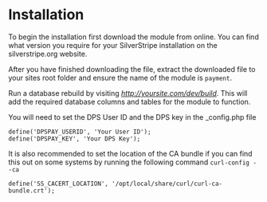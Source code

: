 # Installation

To begin the installation first download the module from online. You can find what version
you require for your SilverStripe installation on the silverstripe.org website.

After you have finished downloading the file, extract the downloaded file to your sites root
folder and ensure the name of the module is `payment`.

Run a database rebuild by visiting *http://yoursite.com/dev/build*. This will add the required database
columns and tables for the module to function.

You will need to set the DPS User ID and the DPS key in the _config.php file

	define('DPSPAY_USERID', 'Your User ID');
	define('DPSPAY_KEY', 'Your DPS Key');

It is also recommended to set the location of the CA bundle if you can find this out on some systems by running the following command `curl-config --ca`

	define('SS_CACERT_LOCATION', '/opt/local/share/curl/curl-ca-bundle.crt');
